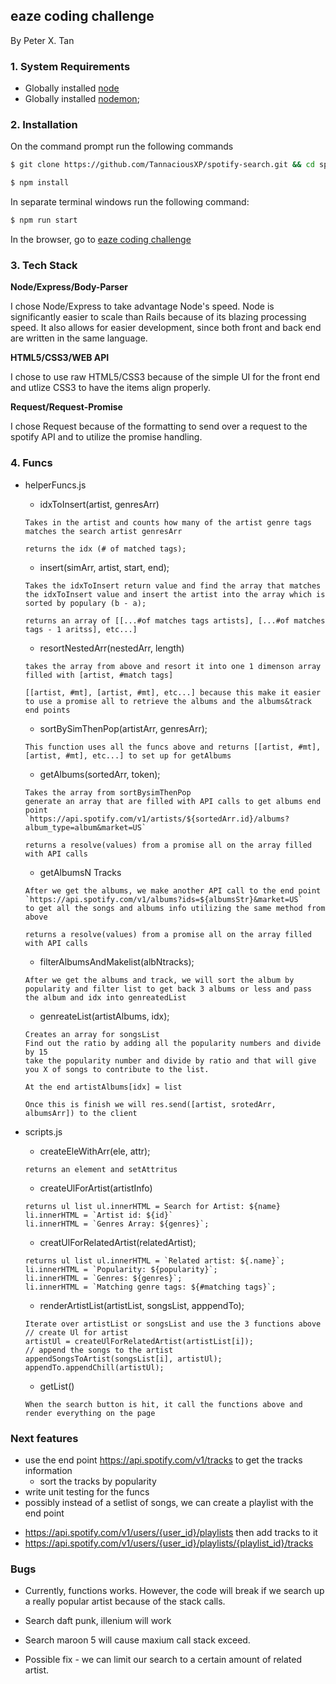 ## eaze coding challenge

By Peter X. Tan

### 1. System Requirements

* Globally installed [node](https://nodejs.org/en/)
* Globally installed [nodemon](https://www.npmjs.com/package/nodemon);


### 2. Installation

On the command prompt run the following commands

```sh
$ git clone https://github.com/TannaciousXP/spotify-search.git && cd spotify-search

$ npm install
```

In separate terminal windows run the following command:

```sh
$ npm run start

```

In the browser, go to [eaze coding challenge](http://localhost:3000)

### 3. Tech Stack

**Node/Express/Body-Parser**

I chose Node/Express to take advantage Node's speed. Node is significantly easier to scale than Rails because of its blazing processing speed. It also allows for easier development, since both front and back end are written in the same language. 

**HTML5/CSS3/WEB API**

I chose to use raw HTML5/CSS3 because of the simple UI for the front end and utlize CSS3 to have the items align properly.

**Request/Request-Promise**

I chose Request because of the formatting to send over a request to the spotify API and to utilize the promise handling.

### 4. Funcs

* helperFuncs.js
  - idxToInsert(artist, genresArr)

  ```
  Takes in the artist and counts how many of the artist genre tags matches the search artist genresArr

  returns the idx (# of matched tags);
  ```

  - insert(simArr, artist, start, end);

  ```
  Takes the idxToInsert return value and find the array that matches the idxToInsert value and insert the artist into the array which is sorted by populary (b - a);

  returns an array of [[...#of matches tags artists], [...#of matches tags - 1 aritss], etc...]
  ```

  - resortNestedArr(nestedArr, length)
  
  ```
  takes the array from above and resort it into one 1 dimenson array filled with [artist, #match tags]
  
  [[artist, #mt], [artist, #mt], etc...] because this make it easier to use a promise all to retrieve the albums and the albums&track end points
  ```

  - sortBySimThenPop(artistArr, genresArr);

  ```
  This function uses all the funcs above and returns [[artist, #mt], [artist, #mt], etc...] to set up for getAlbums
  ```

  - getAlbums(sortedArr, token);

  ```
  Takes the array from sortBysimThenPop
  generate an array that are filled with API calls to get albums end point
  `https://api.spotify.com/v1/artists/${sortedArr.id}/albums?album_type=album&market=US`

  returns a resolve(values) from a promise all on the array filled with API calls
  ```

  - getAlbumsN Tracks

  ```
  After we get the albums, we make another API call to the end point 
  `https://api.spotify.com/v1/albums?ids=${albumsStr}&market=US`
  to get all the songs and albums info utilizing the same method from above

  returns a resolve(values) from a promise all on the array filled with API calls
  ```

  - filterAlbumsAndMakelist(albNtracks);

   ```
   After we get the albums and track, we will sort the album by popularity and filter list to get back 3 albums or less and pass the album and idx into genreatedList
   ```
  
  - genreateList(artistAlbums, idx);

  ```
  Creates an array for songsList
  Find out the ratio by adding all the popularity numbers and divide by 15
  take the popularity number and divide by ratio and that will give you X of songs to contribute to the list.

  At the end artistAlbums[idx] = list

  Once this is finish we will res.send([artist, srotedArr, albumsArr]) to the client
  ```

* scripts.js

  - createEleWithArr(ele, attr);

  ```
  returns an element and setAttritus
  ```

  - createUlForArtist(artistInfo)

  ```
  returns ul list ul.innerHTML = Search for Artist: ${name}
  li.innerHTML = `Artist id: ${id}`
  li.innerHTML = `Genres Array: ${genres}`;
  ```

  - creatUlForRelatedArtist(relatedArtist);

  ```
  returns ul list ul.innerHTML = `Related artist: ${.name}`;
  li.innerHTML = `Popularity: ${popularity}`;
  li.innerHTML = `Genres: ${genres}`;
  li.innerHTML = `Matching genre tags: ${#matching tags}`;
  ```

  - renderArtistList(artistList, songsList, apppendTo);

  ```
  Iterate over artistList or songsList and use the 3 functions above
  // create Ul for artist
  artistUl = createUlForRelatedArtist(artistList[i]);
  // append the songs to the artist
  appendSongsToArtist(songsList[i], artistUl);
  appendTo.appendChill(artistUl);
  ```
  - getList()

  ```
  When the search button is hit, it call the functions above and render everything on the page
  ```


### Next features
  * use the end point https://api.spotify.com/v1/tracks to get the tracks information
    - sort the tracks by popularity
  * write unit testing for the funcs
  * possibly instead of a setlist of songs, we can create a playlist with the end point
   - https://api.spotify.com/v1/users/{user_id}/playlists then add tracks to it
   - https://api.spotify.com/v1/users/{user_id}/playlists/{playlist_id}/tracks


### Bugs
  - Currently, functions works. However, the code will break if we search up a really popular artist because of the stack calls.

  - Search daft punk, illenium will work
  - Search maroon 5 will cause maxium call stack exceed.
  - Possible fix - we can limit our search to a certain amount of related artist.
